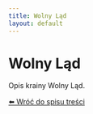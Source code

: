 ```yaml
---
title: Wolny Ląd
layout: default
---
```


# Wolny Ląd

Opis krainy Wolny Ląd.

[⬅️ Wróć do spisu treści](../index.md)

